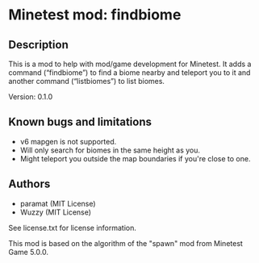 # Minetest mod: findbiome

## Description
This is a mod to help with mod/game development for Minetest.
It adds a command (“findbiome”) to find a biome nearby and teleport you to it
and another command (“listbiomes”) to list biomes.

Version: 0.1.0

## Known bugs and limitations
- v6 mapgen is not supported.
- Will only search for biomes in the same height as you.
- Might teleport you outside the map boundaries if you're close to one.

## Authors
- paramat (MIT License)
- Wuzzy (MIT License)

See license.txt for license information.

This mod is based on the algorithm of the "spawn" mod from Minetest Game 5.0.0.
